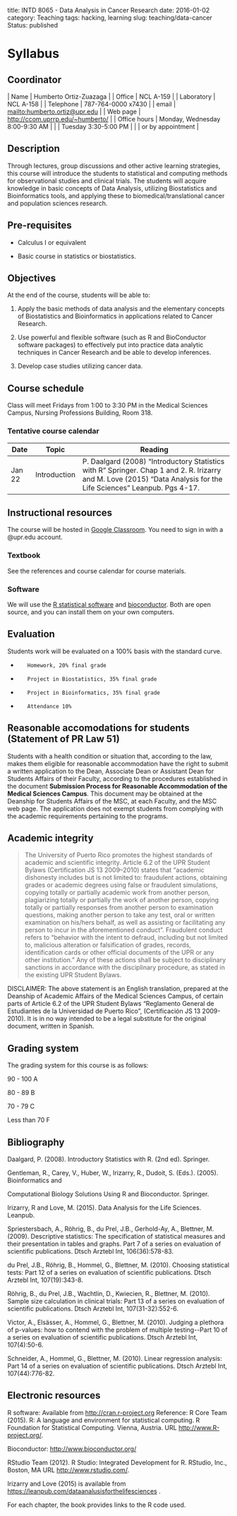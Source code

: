 title: INTD 8065 - Data Analysis in Cancer Research
date: 2016-01-02
category: Teaching
tags: hacking, learning
slug: teaching/data-cancer
Status: published

# Syllabus

## Coordinator

| Name         | Humberto Ortiz-Zuazaga             |
| Office       | NCL A-159                          |
| Laboratory   | NCL A-158                          |
| Telephone    | 787-764-0000 x7430                 |
| email        | <mailto:humberto.ortiz@upr.edu>    |
| Web page     | <http://ccom.uprrp.edu/~humberto/> |
| Office hours | Monday, Wednesday 8:00-9:30 AM     |
|              | Tuesday 3:30-5:00 PM               |
|              | or by appointment                  |

## Description

Through lectures, group discussions and other active learning
strategies, this course will introduce the students to statistical and
computing methods for observational studies and clinical trials. The
students will acquire knowledge in basic concepts of Data Analysis,
utilizing Biostatistics and Bioinformatics tools, and applying these
to biomedical/translational cancer and population sciences research.

## Pre-requisites

- Calculus I or equivalent

- Basic course in statistics or biostatistics.

## Objectives

At the end of the course, students will be able to:

1. Apply the basic methods of data analysis and the elementary
   concepts of Biostatistics and Bioinformatics in applications
   related to Cancer Research.

2. Use powerful and flexible software (such as R and BioConductor
   software packages) to effectively put into practice data analytic
   techniques in Cancer Research and be able to develop inferences.

3. Develop case studies utilizing cancer data.

## Course schedule

   Class will meet Fridays from 1:00 to 3:30 PM in the Medical
   Sciences Campus, Nursing Professions Building, Room 318.

### Tentative course calendar

| Date   | Topic          | Reading        |
|--------|----------------|----------------|
| Jan 22 | Introduction   | P. Daalgard (2008) “Introductory Statistics with R” Springer. Chap 1 and 2. R. Irizarry and M. Love (2015) “Data Analysis for the Life Sciences” Leanpub. Pgs 4-17. |


## Instructional resources

The course will be hosted in
[Google Classroom](https://classroom.google.com). You need to sign in
with a @upr.edu account.

### Textbook

See the references and course calendar for course materials.

### Software

We will use the [R statistical software](http://www.r-project.org) and
[bioconductor](http://bioconductor.org). Both are open source, and you
can install them on your own computers.

## Evaluation

Students work will be evaluated on a 100% basis with the standard curve.

 -        Homework, 20% final grade
 -        Project in Biostatistics, 35% final grade
 -        Project in Bioinformatics, 35% final grade
 -        Attendance 10%

## Reasonable accomodations for students (Statement of PR Law 51)

Students with a health condition or situation that, according to the
law, makes them eligible for reasonable accommodation have the right
to submit a written application to the Dean, Associate Dean or
Assistant Dean for Students Affairs of their Faculty, according to the
procedures established in the document **Submission Process for
Reasonable Accommodation of the Medical Sciences Campus**. This document
may be obtained at the Deanship for Students Affairs of the MSC, at
each Faculty, and the MSC web page. The application does not exempt
students from complying with the academic requirements pertaining to
the programs.


## Academic integrity

> The University of Puerto Rico promotes the highest standards of
> academic and scientific integrity. Article 6.2 of the UPR Student
> Bylaws (Certification JS 13 2009–2010) states that “academic
> dishonesty includes but is not limited to: fraudulent actions,
> obtaining grades or academic degrees using false or fraudulent
> simulations, copying totally or partially academic work from another
> person, plagiarizing totally or partially the work of another
> person, copying totally or partially responses from another person
> to examination questions, making another person to take any test,
> oral or written examination on his/hers behalf, as well as assisting
> or facilitating any person to incur in the aforementioned
> conduct”. Fraudulent conduct refers to “behavior with the intent to
> defraud, including but not limited to, malicious alteration or
> falsification of grades, records, identification cards or other
> official documents of the UPR or any other institution.” Any of
> these actions shall be subject to disciplinary sanctions in
> accordance with the disciplinary procedure, as stated in the
> existing UPR Student Bylaws.

DISCLAIMER: The above statement is an English translation, prepared at
the Deanship of Academic Affairs of the Medical Sciences Campus, of
certain parts of Article 6.2 of the UPR Student Bylaws “Reglamento
General de Estudiantes de la Universidad de Puerto Rico”,
(Certificación JS 13 2009-2010). It is in no way intended to be a
legal substitute for the original document, written in Spanish.

## Grading system

The grading system for this course is as follows:

90 - 100 A

80 - 89 B

70 - 79 C

Less than 70 F

## Bibliography

Daalgard, P. (2008). Introductory Statistics with R. (2nd
ed). Springer.

Gentleman, R., Carey, V., Huber, W., Irizarry, R., Dudoit,
S. (Eds.). (2005). Bioinformatics and

Computational Biology Solutions Using R and Bioconductor. Springer.

Irizarry, R and Love, M. (2015). Data Analysis for the Life
Sciences. Leanpub.

Spriestersbach, A., Röhrig, B., du Prel, J.B., Gerhold-Ay, A.,
Blettner, M. (2009). Descriptive statistics: The specification of
statistical measures and their presentation in tables and graphs. Part
7 of a series on evaluation of scientific publications. Dtsch Arztebl
Int, 106(36):578-83.

du Prel, J.B., Röhrig, B., Hommel, G., Blettner, M. (2010). Choosing
statistical tests: Part 12 of a series on evaluation of scientific
publications. Dtsch Arztebl Int, 107(19):343-8.

Röhrig, B., du Prel, J.B., Wachtlin, D., Kwiecien, R., Blettner,
M. (2010). Sample size calculation in clinical trials: Part 13 of a
series on evaluation of scientific publications. Dtsch Arztebl Int,
107(31-32):552-6.

Victor, A., Elsässer, A., Hommel, G., Blettner, M. (2010). Judging a
plethora of p-values: how to contend with the problem of multiple
testing--Part 10 of a series on evaluation of scientific
publications. Dtsch Arztebl Int, 107(4):50-6.

Schneider, A., Hommel, G., Blettner, M. (2010). Linear regression
analysis: Part 14 of a series on evaluation of scientific
publications. Dtsch Arztebl Int, 107(44):776-82.

## Electronic resources

R software: Available from http://cran.r-project.org Reference: R Core
Team (2015). R: A language and environment for statistical
computing. R Foundation for Statistical Computing. Vienna,
Austria. URL http://www.R-project.org/.

Bioconductor: http://www.bioconductor.org/

RStudio Team (2012). R Studio: Integrated Development for R. RStudio,
Inc., Boston, MA URL http://www.rstudio.com/.

Irizarry and Love (2015) is available from
https://leanpub.com/dataanalusisforthelifesciences .

For each chapter, the book provides links to the R code used.
